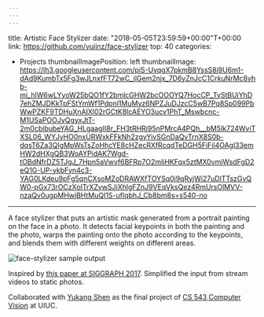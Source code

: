 ```yaml
---
---
---
```

title: Artistic Face Stylizer
date: "2018-05-05T23:59:59+00:00"T+00:00
link: https://github.com/yujinz/face-stylizer
top: 40
categories:
- Projects
thumbnailImagePosition: left
thumbnailImage: https://lh3.googleusercontent.com/piS-UvqgX7pkmB8YssS8j9U6m1-dAd9KumbTx5Fg3wJLnxfFT72wC_jlGem2njx_7D6yZnJcC1CrkuNrMc8yhb-mi_hlW6wLYyoW25bQO1fY2bmlcGHW2bcOOOYQ7HocCP_TyStBUiYhD7ehZMJDKkTpFStYmWf1Pdpnl1MuMyz6NPZJuDJzcC5wB7Pq8Sp099PbWwPZKF9TDHuXnAIXl02rGCtK8lcAEYO3ucv1PhT_Mswbcnc-M1USaPOOJyQgyxJtT-2m0cbibubeYAG_HLgaagII8r_FH3tRHRj95nPMrcA4PQh__bM5Ik724WviTXSL06_WYJyHO0nxURWxkFFkNh2zgyYivSGnDaQvTrnX8S0b-dqsT6Za3QIgMpWsTsZoHhcYE8cHZecRXfRcqdTeDGH5FiFil4OAgl33emHW2dHXgQB3WoAYPidAK7Wgd-tOBdNfrDZ5TJgJ_7Hpn5aVwvf6BFRp7O2mljHKFqx5ztMX0vmjWsdFgD2eQ1G-UP-ykbFyn4c3-YAG0LKdeu9pFg5qnCXsoMZoDRAWXfTOYSq0i9qRyjWi27uDlTTszGvQW0-pGx73rOCzXoITrXZywSJiXhlgFZnJ9VEqVksQez4RmUrsOlMVV-nzaQv0ugpMHwjBHtMuQI1S-ufIqbhJ_Cb8bm8s=s540-no
---

A face stylizer that puts an artistic mask generated from a portrait painting on the face in a photo. It detects facial keypoints in both the painting and the photo, warps the painting onto the photo according to the keypoints, and blends them with different weights on different areas.  
<!-- more -->

![face-stylizer sample output](https://lh3.googleusercontent.com/KKVgCAmuKaKoM25gazrU052NLO9K_IIafS2i-i7zf6YJ6LRGZbdgZe0vehgfqJ8ybyu6p_oe5uS8-1v0mjL_uPZSSiTS3pU9rUkftuZ7M-W5ZNvVzj1-LO7ZwLBDlI9iRKtuUVkUsqHkFuwPvE0fF2OQx4HsjVe4dRtWQj3GkeqrwYQVdoQLCc4_DBYCU3grd1wuahSm3nlyGa2fY1StNb82eVvrXfHI7VDmiyj3zKHUsucQ3YGaYzNscEC1PUjUNC9chs_TFYhmoa9MfkX4LTA8nR7DJA5Y7POe3KlqqTQFvxRTLZNQRklL-KzqvZBvQYe4v6A1hljfr_liOQtNGygY5n5a8afa-7bEiFPXtfj-jAsPN9iUHArSLg04IooRVnRGTGQ2gR4hja9uuLYYwntpLDQL27muOKUoyOdWxBPXOoFYyod9NU-FPhbyzz3dEk94em9LyWyulnpRWbZyMYezga9KDpgRnLUEIj6FJ65FkiGnUwjnhi6F8N71kKvpNfLBL730iaoWF89Bt4ndGLCbqDrw1gB5wR9OQpopFObnOv4WCyl8Umz49pdO81zF2gwLbCYq-RAZtclXqMtYq07wC0g55YfRlJYYvjAotoYjd4jnJUE1350NRg1eotF_FyFEVcDSBN0p_c0C0Rvl0y5hf1q9iCZX=w644-h451-no)

Inspired by [this paper at SIGGRAPH 2017](http://dcgi.fel.cvut.cz/home/sykorad/facestyle.html). Simplified the input from stream videos to static photos.

Collaborated with [Yukang Shen](https://github.com/JohnsonSYK) as the final project of [CS 543 Computer Vision](http://slazebni.cs.illinois.edu/spring18/) at UIUC.
